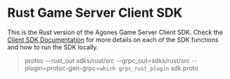 # Rust Game Server Client SDK

This is the Rust version of the Agones Game Server Client SDK. 
Check the [Client SDK Documentation](../) for more details on each of the SDK functions and how to run the SDK locally.

> protoc --rust_out sdks/rust/src --grpc_out=sdks/rust/src --plugin=protoc-gen-grpc=`which grpc_rust_plugin` sdk.proto


